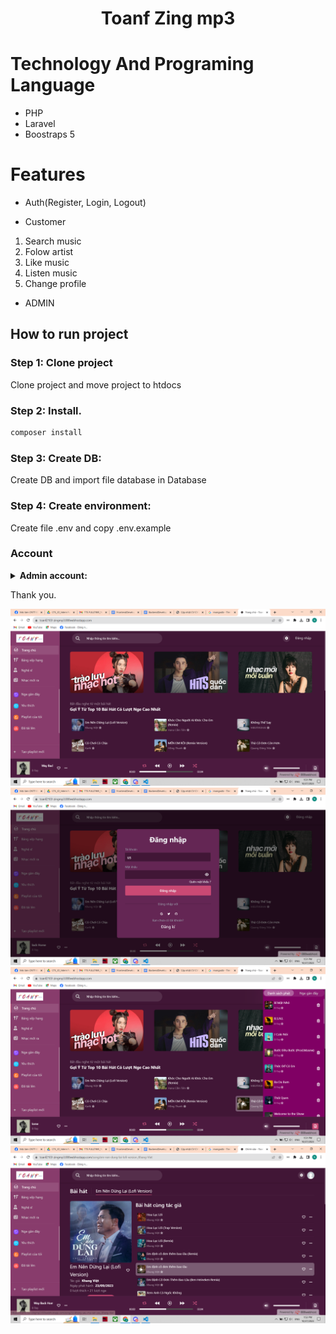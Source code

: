 <h1 align="center"> Toanf Zing mp3 </h1>



# Technology And Programing Language

-   PHP
-   Laravel
-   Boostraps 5


# Features

-   Auth(Register, Login, Logout)

*   Customer

1.  Search music
2.  Folow artist
3.  Like music
4.  Listen music
4.  Change profile



-   ADMIN




## How to run project

### Step 1: Clone project

Clone project and move project to htdocs

### Step 2: Install.

```bash
composer install
```
### Step 3: Create DB:
Create DB and import file database in Database

### Step 4: Create environment:
Create file .env and copy .env.example



### Account

<details>
    <summary><strong>Admin account:</strong></summary>
    <p>Account: admin</p>
    <p>Password: 1</p>
</details>


Thank you.



![Alt text](image.png)
![Alt text](image-1.png)
![Alt text](image-2.png)
![Alt text](image-3.png)